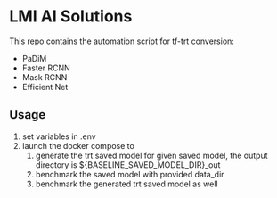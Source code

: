 # LMI AI Solutions
This repo contains the automation script for tf-trt conversion:
- PaDiM
- Faster RCNN
- Mask RCNN
- Efficient Net

## Usage
1. set variables in .env
2. launch the docker compose to 
    1. generate the trt saved model for given saved model, the output directory is ${BASELINE_SAVED_MODEL_DIR}_out
    2. benchmark the saved model with provided data_dir
    3. benchmark the generated trt saved model as well
